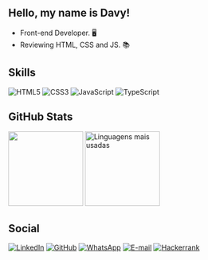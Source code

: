 ## Hello, my name is Davy!

- Front-end Developer. 🖥️
- Reviewing HTML, CSS and JS. 📚

## Skills

![HTML5](https://img.shields.io/badge/HTML5-000?style=for-the-badge&logo=html5&logoColor=html5) ![CSS3](https://img.shields.io/badge/CSS3-000?style=for-the-badge&logo=css3&logoColor=css) ![JavaScript](https://img.shields.io/badge/JavaScript-000?style=for-the-badge&logo=javascript&logoColor=javascript) ![TypeScript](https://img.shields.io/badge/TypeScript-000?style=for-the-badge&logo=typescript&logoColor=typescript)

## GitHub Stats

<div>
    <img src="https://github-readme-stats.vercel.app/api?username=DavyAndrade&theme=transparent&show_icons=true&bg_color=000&title_color=FFF&text_color=FFF&border_radius=10&locale=pt-br&count_private=true" height="150">
    <img src="https://github-readme-stats.vercel.app/api/top-langs/?username=DavyAndrade&theme=transparent&show_icons=true&hide_border=false&layout=compact&bg_color=000&title_color=FFF&text_color=FFF&border_radius=10&locale=pt-br&langs_count=16" alt="Linguagens mais usadas" height="150">
</div>

## Social

[![LinkedIn](https://img.shields.io/badge/LinkedIn-000?style=for-the-badge&logo=linkedin&logoColor=linkedin)](https://www.linkedin.com/in/davy-andrade/) [![GitHub](https://img.shields.io/badge/GitHub-000?style=for-the-badge&logo=github&logoColor=github)](https://github.com/DavyAndrade) [![WhatsApp](https://img.shields.io/badge/WhatsApp-000?style=for-the-badge&logo=whatsapp&logoColor=whatsapp)](https://wa.me/5521991664923) [![E-mail](https://img.shields.io/badge/-Email-000?style=for-the-badge&logo=microsoft-outlook&logoColor=007BFF)](mailto:davy.dev23@gmail.com) [![Hackerrank](https://img.shields.io/badge/-Hackerrank-000?style=for-the-badge&logo=HackerRank&logoColor=HackerRank)](https://hackerrank.com/profile/@davyandrade)
